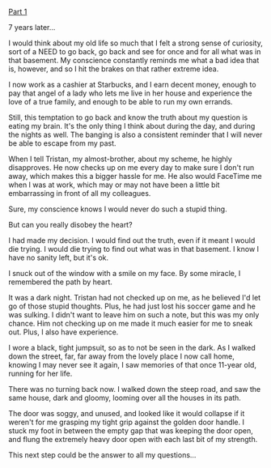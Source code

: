 [Part 1](https://www.reddit.com/r/nosleep/comments/18tyxex/curiosity_killed_the_cat/)

7 years later...  
I would think about my old life so much that I felt a strong sense of curiosity, sort of a NEED to go back, go back and see for once and for all what was in that basement. My conscience constantly reminds me what a bad idea that is, however, and so I hit the brakes on that rather extreme idea.  
  
  
I now work as a cashier at Starbucks, and I earn decent money, enough to pay that angel of a lady who lets me live in her house and experience the love of a true family, and enough to be able to run my own errands.  
  
  
Still, this temptation to go back and know the truth about my question is eating my brain. It's the only thing I think about during the day, and during the nights as well. The banging is also a consistent reminder that I will never be able to escape from my past.  
  
  
When I tell Tristan, my almost-brother, about my scheme, he highly disapproves. He now checks up on me every day to make sure I don't run away, which makes this a bigger hassle for me. He also would FaceTime me when I was at work, which may or may not have been a little bit embarrassing in front of all my colleagues.  
  
  
Sure, my conscience knows I would never do such a stupid thing.  
  
  
But can you really disobey the heart?  
  
  
I had made my decision. I would find out the truth, even if it meant I would die trying. I would die trying to find out what was in that basement. I know I have no sanity left, but it's ok.  
I snuck out of the window with a smile on my face. By some miracle, I remembered the path by heart.  
  
  
It was a dark night. Tristan had not checked up on me, as he believed I'd let go of those stupid thoughts. Plus, he had just lost his soccer game and he was sulking. I didn't want to leave him on such a note, but this was my only chance. Him not checking up on me made it much easier for me to sneak out. Plus, I also have experience.  
  
  
I wore a black, tight jumpsuit, so as to not be seen in the dark. As I walked down the street, far, far away from the lovely place I now call home, knowing I may never see it again, I saw memories of that once 11-year old, running for her life.  
  
  
There was no turning back now. I walked down the steep road, and saw the same house, dark and gloomy, looming over all the houses in its path.

The door was soggy, and unused, and looked like it would collapse if it weren't for me grasping my tight grip against the golden door handle. I stuck my foot in between the empty gap that was keeping the door open, and flung the extremely heavy door open with each last bit of my strength.  
  
This next step could be the answer to all my questions...